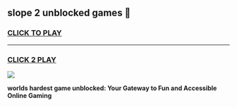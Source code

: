 
## slope 2 unblocked games 👋
<h3>
<a href="https://premium.freeplayer.one?title=slope_2_unblocked_games&ref=13F">CLICK TO PLAY</a></h3>
<hr>

<h3>
<a href="https://premium.freeplayer.one?title=slope_2_unblocked_games&ref=13F">CLICK 2 PLAY</a>
  
</h3>

<a href="https://premium.freeplayer.one?title=slope_2_unblocked_games&ref=12F/"><img src="https://clearcache.store/games.png"></a>


**worlds hardest game unblocked: Your Gateway to Fun and Accessible Online Gaming**
